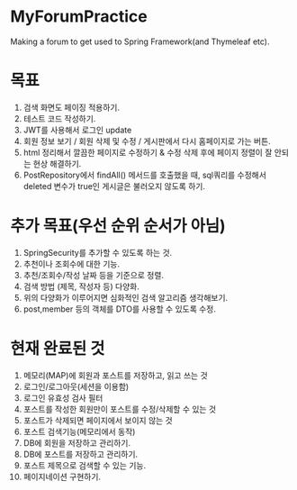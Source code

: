 # MyForumPractice
Making a forum to get used to Spring Framework(and Thymeleaf etc).

# 목표
1. 검색 화면도 페이징 적용하기.
2. 테스트 코드 작성하기.
3. JWT를 사용해서 로그인 update
4. 회원 정보 보기 / 회원 삭제 및 수정 / 게시판에서 다시 홈페이지로 가는 버튼.
5. html 정리해서 깔끔한 페이지로 수정하기 & 수정 삭제 후에 페이지 정렬이 잘 안되는 현상 해결하기.
6. PostRepository에서 findAll() 메서드를 호출했을 때, sql쿼리를 수정해서 deleted 변수가 true인 게시글은 불러오지 않도록 하기.

# 추가 목표(우선 순위 순서가 아님)
1. SpringSecurity를 추가할 수 있도록 하는 것.
2. 추천이나 조회수에 대한 기능.
3. 추천/조회수/작성 날짜 등을 기준으로 정렬.
4. 검색 방법 (제목, 작성자 등) 다양화.
5. 위의 다양화가 이루어지면 심화적인 검색 알고리즘 생각해보기.
6. post,member 등의 객체를 DTO를 사용할 수 있도록 수정.

# 현재 완료된 것
1. 메모리(MAP)에 회원과 포스트를 저장하고, 읽고 쓰는 것
2. 로그인/로그아웃(세션을 이용함)
3. 로그인 유효성 검사 필터
4. 포스트를 작성한 회원만이 포스트를 수정/삭제할 수 있는 것
5. 포스트가 삭제되면 페이지에서 보이지 않는 것
6. 포스트 검색기능(메모리에서 동작)
7. DB에 회원을 저장하고 관리하기.
8. DB에 포스트를 저장하고 관리하기.
9. 포스트 제목으로 검색할 수 있는 기능.
10. 페이지네이션 구현하기.
